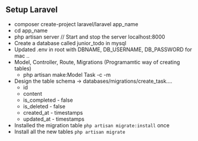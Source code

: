 ## Setup Laravel

- composer create-project laravel/laravel app_name
- cd app_name
- php artisan server // Start and stop the server localhost:8000
- Create a database called junior_todo in mysql 
- Updated .env  in root with DBNAME, DB_USERNAME, DB_PASSWORD for mac ..
- Model, Controller, Route, Migrations (Programamtic way of creating tables)
  - php artisan make:Model Task -c -m
- Design the table schema -> databases/migrations/create_task....
  - id
  - content
  - is_completed  - false
  - is_deleted  - false
  - created_at - timestamps
  - updated_at - timestamps
- Installed the migration table `php artisan migrate:install` once
- Install all the new tables `php artisan migrate`